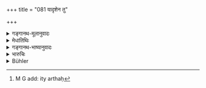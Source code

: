 +++
title = "081 यादृशेन तु"

+++

<details><summary>गङ्गानथ-मूलानुवादः</summary>

With whatever disposition a man performs an act, the fruit thereof he reaps with a body of that same quality.—(81)
</details>

<details><summary>मेधातिथिः</summary>

सात्त्विकेन राजसेन तामसेन वा **भावेन यद् यत् कर्म निषेवते** सात्त्विकं राजसं तामसं वा । **शरीरेण तादृशेन**[^११७] सत्त्वबहुलेन रजोबहुलेन तमोबहुलेन वा **तत् तत् फलम् उपाश्नुते**, सात्त्विकं राजसं तामसं वा । 


[^११७]:
     M G add: ity arthaḥ

- यतश् चैतद् एवं रजस्तमोबहुलात् कर्मणो ऽकुशलसंकल्पहेतोर् अनिष्टफलप्राप्तिः । अतस् तत्परिवर्जनेन कुशलसंकल्पकर्मणा भवितव्यम् ॥ १२.८१ ॥
</details>

<details><summary>गङ्गानथ-भाष्यानुवादः</summary>

When a man perforins a certain act with a disposition partaking of the quality of ‘Sattva,’ or of that of ‘Rajas,’ or of that of ‘Tamas,’—the act also partaking of one of these same qualities of *Sattva*, *Rajas* or *Tamas*,—then it is ‘*with a body of the same quality*’—*i.e*., by one abounding either in *Sattva* or in *Rajas* or in *Tamas*—that ‘*he reaps the result thereof*,’—this result also partaking of either
*Sattva* or *Rajas* or *Tamas*.

Inasmuch as such is the law, if a man’s act is such as partakes of
*Rajas*, and has its source in an evil disposition of mind, the man
obtains undesirable results; hence one should avoid such acts and should take to such as have their source in the right disposition.—(81)
</details>

<details><summary>भारुचिः</summary>

सप्तभिः श्लोकैर् अनिष्टफलं दर्शयति । सात्त्विकेन राजसेन तामसेन वा भावेन यद् यत् कर्म निषेवते, सात्त्विकं राजसं तामसं वा तेन तेन **शरीरेण** तत् सदृशेनेत्य् अर्थः । सत्त्वबहुलेन रजो बहुलेन तमोबहुलेन वा **तत् तत् फलम् उपाश्नुते**, सात्त्विकं राजसं तामसं वाश्नुते । यतश् चैतद् एवं रजस् तमो बहुलात् कर्मणो ऽकुषलसंकल्पहेतोर् अनिष्टफलप्राप्तिः । अतस् तत्परिवर्जनेन कुशलसंकल्पकर्मणा भवितव्यम् ॥ १२.७५–८१ ॥
</details>

<details><summary>Bühler</summary>

081	But with whatever disposition of mind (a man) forms any act, he reaps its result in a (future) body endowed with the same quality.
</details>

